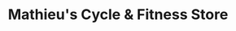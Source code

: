 ---
title: "Mathieu's Cycle & Fitness Store"
url: /oakland/mathieus-cycle-and-fitness-store/
shop: bicycle
---